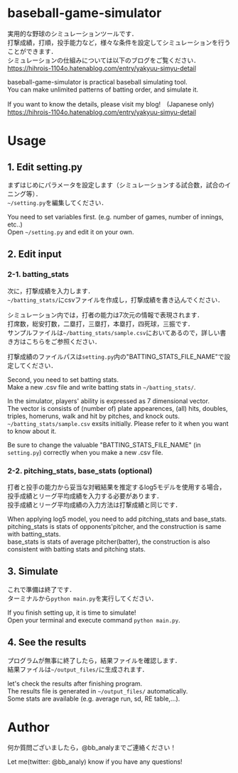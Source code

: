 # baseball-game-simulator
実用的な野球のシミュレーションツールです．  
打撃成績，打順，投手能力など，様々な条件を設定してシミュレーションを行うことができます．  
シミュレーションの仕組みについては以下のブログをご覧ください．  
https://hihrois-1104o.hatenablog.com/entry/yakyuu-simyu-detail    

baseball-game-simulator is practical baseball simulating tool.  
You can make unlimited patterns of batting order, and simulate it.   

If you want to know the details, please visit my blog!　(Japanese only)  
https://hihrois-1104o.hatenablog.com/entry/yakyuu-simyu-detail   

# Usage
## 1. Edit setting.py
まずはじめにパラメータを設定します（シミュレーションする試合数，試合のイニング等）．  
`~/setting.py`を編集してください．  

You need to set variables first. (e.g. number of games, number of innings, etc..)  
Open `~/setting.py` and edit it on your own.  

## 2. Edit input
### 2-1. batting_stats
次に，打撃成績を入力します．  
`~/batting_stats/`にcsvファイルを作成し，打撃成績を書き込んでください．  

シミュレーション内では，打者の能力は7次元の情報で表現されます．  
打席数，総安打数，二塁打，三塁打，本塁打，四死球，三振です．  
サンプルファイルは`~/batting_stats/sample.csv`においてあるので，詳しい書き方はこちらをご参照ください．  

打撃成績のファイルパスは`setting.py`内の"BATTING_STATS_FILE_NAME"で設定してください．  

Second, you need to set batting stats.  
Make a new .csv file and write batting stats in `~/batting_stats/`.  
  
In the simulator, players' ability is expressed as 7 dimensional vector.  
The vector is consists of (number of) plate appearences, (all) hits, doubles, triples, homeruns, walk and hit by pitches, and knock outs.  
`~/batting_stats/sample.csv` exsits initially. Please refer to it when you want to know about it.  
  
Be sure to change the valuable "BATTING_STATS_FILE_NAME" (in `setting.py`) correctly when you make a new .csv file.  

### 2-2. pitching_stats, base_stats (optional)
打者と投手の能力から妥当な対戦結果を推定するlog5モデルを使用する場合，投手成績とリーグ平均成績を入力する必要があります．  
投手成績とリーグ平均成績の入力方法は打撃成績と同じです．  

When applying log5 model, you need to add pitching_stats and base_stats.  
pitching_stats is stats of opponents'pitcher, and the construction is same with batting_stats.  
base_stats is stats of average pitcher(batter), the construction is also consistent with batting stats and pitching stats.  

## 3. Simulate
これで準備は終了です．  
ターミナルから`python main.py`を実行してください．  

If you finish setting up, it is time to simulate!  
Open your terminal and execute command `python main.py`.

## 4. See the results
プログラムが無事に終了したら，結果ファイルを確認します．  
結果ファイルは`~/output_files/`に生成されます．  

let's check the results after finishing program.  
The results file is generated in `~/output_files/` automatically.  
Some stats are available (e.g. average run, sd, RE table,...).

# Author
何か質問ございましたら，@bb_analyまでご連絡ください！

Let me(twitter: @bb_analy) know if you have any questions!
